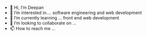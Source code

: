 - 👋 Hi, I’m Deepan
- 👀 I’m interested in.... software engineering and web development
- 🌱 I’m currently learning ... front end web development
- 💞️ I’m looking to collaborate on ...
- 📫 How to reach me ...

<!---
deepanm87/deepanm87 is a ✨ special ✨ repository because its `README.md` (this file) appears on your GitHub profile.
You can click the Preview link to take a look at your changes.
--->
